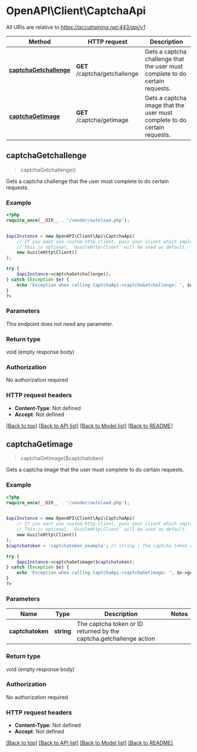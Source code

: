 # OpenAPI\Client\CaptchaApi

All URIs are relative to *https://accutraining.net:443/api/v1*

Method | HTTP request | Description
------------- | ------------- | -------------
[**captchaGetchallenge**](CaptchaApi.md#captchaGetchallenge) | **GET** /captcha/getchallenge | Gets a captcha challenge that the user must complete to do certain requests.
[**captchaGetimage**](CaptchaApi.md#captchaGetimage) | **GET** /captcha/getimage | Gets a captcha image that the user must complete to do certain requests.



## captchaGetchallenge

> captchaGetchallenge()

Gets a captcha challenge that the user must complete to do certain requests.

### Example

```php
<?php
require_once(__DIR__ . '/vendor/autoload.php');


$apiInstance = new OpenAPI\Client\Api\CaptchaApi(
    // If you want use custom http client, pass your client which implements `GuzzleHttp\ClientInterface`.
    // This is optional, `GuzzleHttp\Client` will be used as default.
    new GuzzleHttp\Client()
);

try {
    $apiInstance->captchaGetchallenge();
} catch (Exception $e) {
    echo 'Exception when calling CaptchaApi->captchaGetchallenge: ', $e->getMessage(), PHP_EOL;
}
?>
```

### Parameters

This endpoint does not need any parameter.

### Return type

void (empty response body)

### Authorization

No authorization required

### HTTP request headers

- **Content-Type**: Not defined
- **Accept**: Not defined

[[Back to top]](#) [[Back to API list]](../../README.md#documentation-for-api-endpoints)
[[Back to Model list]](../../README.md#documentation-for-models)
[[Back to README]](../../README.md)


## captchaGetimage

> captchaGetimage($captchatoken)

Gets a captcha image that the user must complete to do certain requests.

### Example

```php
<?php
require_once(__DIR__ . '/vendor/autoload.php');


$apiInstance = new OpenAPI\Client\Api\CaptchaApi(
    // If you want use custom http client, pass your client which implements `GuzzleHttp\ClientInterface`.
    // This is optional, `GuzzleHttp\Client` will be used as default.
    new GuzzleHttp\Client()
);
$captchatoken = 'captchatoken_example'; // string | The captcha token or ID returned by the captcha.getchallenge action

try {
    $apiInstance->captchaGetimage($captchatoken);
} catch (Exception $e) {
    echo 'Exception when calling CaptchaApi->captchaGetimage: ', $e->getMessage(), PHP_EOL;
}
?>
```

### Parameters


Name | Type | Description  | Notes
------------- | ------------- | ------------- | -------------
 **captchatoken** | **string**| The captcha token or ID returned by the captcha.getchallenge action |

### Return type

void (empty response body)

### Authorization

No authorization required

### HTTP request headers

- **Content-Type**: Not defined
- **Accept**: Not defined

[[Back to top]](#) [[Back to API list]](../../README.md#documentation-for-api-endpoints)
[[Back to Model list]](../../README.md#documentation-for-models)
[[Back to README]](../../README.md)

